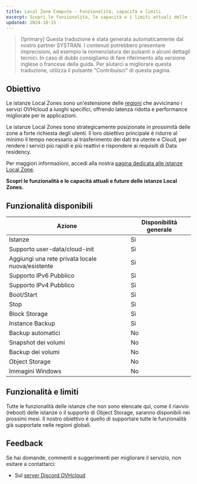 ```yaml
---
title: Local Zone Compute - Funzionalità, capacità e limiti
excerpt: Scopri le funzionalità, le capacità e i limiti attuali delle istanze Local Zones
updated: 2024-10-15
---
```


> [!primary]
> Questa traduzione è stata generata automaticamente dal nostro partner SYSTRAN. I contenuti potrebbero presentare imprecisioni, ad esempio la nomenclatura dei pulsanti o alcuni dettagli tecnici. In caso di dubbi consigliamo di fare riferimento alla versione inglese o francese della guida. Per aiutarci a migliorare questa traduzione, utilizza il pulsante "Contribuisci" di questa pagina.
>

## Obiettivo

Le istanze Local Zones sono un'estensione delle [regioni](/links/public-cloud/regions-pci) che avvicinano i servizi OVHcloud a luoghi specifici, offrendo latenza ridotta e performance migliorate per le applicazioni.

Le istanze Local Zones sono strategicamente posizionate in prossimità delle zone a forte richiesta degli utenti. Il loro obiettivo principale è ridurre al minimo il tempo necessario al trasferimento dei dati tra utente e Cloud, per rendere i servizi più rapidi e più reattivi e rispondere ai requisiti di Data residency.

Per maggiori informazioni, accedi alla nostra [pagina dedicata alle istanze Local Zone](/links/public-cloud/local-zones).

**Scopri le funzionalità e le capacità attuali e future delle istanze Local Zones.**

## Funzionalità disponibili

| Azione | Disponibilità generale |
| --- | --- |
| Istanze | Sì |
| Supporto user-data/cloud-init | Sì|
| Aggiungi una rete privata locale nuova/esistente | Sì |
| Supporto IPv6 Pubblico | Sì |
| Supporto IPv4 Pubblico | Sì |
| Boot/Start | Sì |
| Stop | Sì |
| Block Storage | Sì |
| Instance Backup | Sì |
| Backup automatici | No |
| Snapshot dei volumi | No |
| Backup dei volumi | No |
| Object Storage | No |
| Immagini Windows | No |

## Funzionalità e limiti

Tutte le funzionalità delle istanze che non sono elencate qui, come il riavvio (reboot) delle istanze o il supporto di Object Storage, saranno disponibili nei prossimi mesi. Il nostro obiettivo è quello di supportare tutte le funzionalità già supportate nelle regioni globali.

## Feedback

Se hai domande, commenti e suggerimenti per migliorare il servizio, non esitare a contattarci:

- Sul [server Discord OVHcloud](https://discord.gg/ovhcloud)
